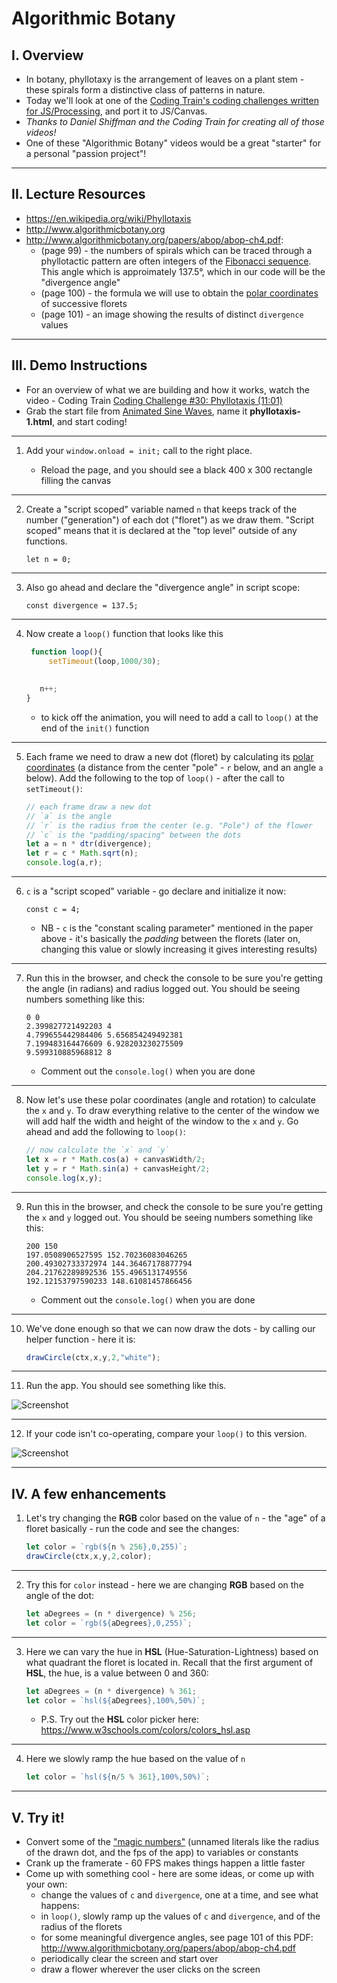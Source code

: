 # Algorithmic Botany


## I. Overview

 - In botany, phyllotaxy is the arrangement of leaves on a plant stem - these spirals form a distinctive class of patterns in nature.
 - Today we'll look at one of the [Coding Train's coding challenges written for JS/Processing](https://thecodingtrain.com/tracks/algorithmic-botany/30-phyllotaxis), and port it to JS/Canvas.
 - *Thanks to Daniel Shiffman and the Coding Train for creating all of those videos!*
 - One of these "Algorithmic Botany" videos would be a great "starter" for a personal "passion project"!

<hr>

## II. Lecture Resources
 - https://en.wikipedia.org/wiki/Phyllotaxis
 - http://www.algorithmicbotany.org
 - http://www.algorithmicbotany.org/papers/abop/abop-ch4.pdf:
   - (page 99) - the numbers of spirals which can be traced through a phyllotactic pattern are often integers of the [Fibonacci sequence](https://en.wikipedia.org/wiki/Fibonacci_number). This angle which is approimately 137.5&deg;, which in our code will be the "divergence angle"
   - (page 100) - the formula we will use to obtain the [polar coordinates](https://en.wikipedia.org/wiki/Polar_coordinate_system) of successive florets
   - (page 101) - an image showing the results of distinct `divergence` values
 
<hr>

## III. Demo Instructions

- For an overview of what we are building and how it works, watch the video - Coding Train [Coding Challenge #30: Phyllotaxis (11:01)](https://thecodingtrain.com/tracks/algorithmic-botany/30-phyllotaxis)
- Grab the start file from [Animated Sine Waves](./HW-sine-wave.md), name it **phyllotaxis-1.html**, and start coding!

<hr>

1. Add your `window.onload = init;` call to the right place.

    - Reload the page, and you should see a black 400 x 300 rectangle filling the canvas

<hr>

2. Create a "script scoped" variable named `n` that keeps track of the number ("generation") of each dot ("floret") as we draw them. "Script scoped" means that it is declared at the "top level" outside of any functions.

    `let n = 0;`

<hr>

3. Also go ahead and declare the "divergence angle" in script scope:

    `const divergence = 137.5;`

<hr>

4. Now create a `loop()` function that looks like this

    ```js
     function loop(){
 	     setTimeout(loop,1000/30);
  
  
       n++;
    }
    ```
    
   - to kick off the animation, you will need to add a call to `loop()` at the end of the `init()` function

<hr>

5. Each frame we need to draw a new dot (floret) by calculating its [polar coordinates](https://en.wikipedia.org/wiki/Polar_coordinate_system) (a distance from the center "pole" - `r` below, and an angle `a` below). Add the following to the top of `loop()` - after the call to `setTimeout()`:

    ```js
    // each frame draw a new dot
    // `a` is the angle
    // `r` is the radius from the center (e.g. "Pole") of the flower
    // `c` is the "padding/spacing" between the dots
    let a = n * dtr(divergence);
    let r = c * Math.sqrt(n);
    console.log(a,r);
    ```

<hr>

6. `c` is a "script scoped" variable - go declare and initialize it now:

    `const c = 4;`

   - NB - `c` is the "constant scaling parameter" mentioned in the paper above - it's basically the *padding* between the florets (later on, changing this value or slowly increasing it gives interesting results)

<hr>

7. Run this in the browser, and check the console to be sure you're getting the angle (in radians) and radius logged out. You should be seeing numbers something like this:

    ```
    0 0
    2.399827721492203 4
    4.799655442984406 5.656854249492381
    7.199483164476609 6.928203230275509
    9.599310885968812 8
    ```

    - Comment out the `console.log()` when you are done

<hr>

8. Now let's use these polar coordinates (angle and rotation) to calculate the `x` and `y`. To draw everything relative to the center of the window we will add half the width and height of the window to the `x` and `y`. Go ahead and add the following to `loop()`:

    ```js
    // now calculate the `x` and `y`
    let x = r * Math.cos(a) + canvasWidth/2;
    let y = r * Math.sin(a) + canvasHeight/2;
    console.log(x,y);
    ```

<hr>

9. Run this in the browser, and check the console to be sure you're getting the `x` and `y` logged out. You should be seeing numbers something like this:

    ```
    200 150
    197.0508906527595 152.70236083046265
    200.49302733372974 144.36467178877794
    204.21762289892536 155.4965131749556
    192.12153797590233 148.61081457866456
    ```

    - Comment out the `console.log()` when you are done

<hr>

10. We've done enough so that we can now draw the dots - by calling our helper function - here it is:

    ```js
    drawCircle(ctx,x,y,2,"white");
    ```

<hr>

11. Run the app. You should see something like this.

![Screenshot](_images/HW-algorithmic-botany-1.jpg)

<hr>

12. If your code isn't co-operating, compare your `loop()` to this version.

![Screenshot](_images/HW-algorithmic-botany-2.jpg)

<hr>

## IV. A few enhancements

1. Let's try changing the **RGB** color based on the value of `n` - the "age" of a floret basically - run the code and see the changes:

    ```js
    let color = `rgb(${n % 256},0,255)`;
    drawCircle(ctx,x,y,2,color);
    ```
    
<hr>

2. Try this for `color` instead - here we are changing **RGB** based on the angle of the dot:

    ```js
    let aDegrees = (n * divergence) % 256;
    let color = `rgb(${aDegrees},0,255)`;
    ```
<hr>

3. Here we can vary the hue in **HSL** (Hue-Saturation-Lightness) based on what quadrant the floret is located in. Recall that the first argument of **HSL**, the hue, is a value between 0 and 360:

    ```js
    let aDegrees = (n * divergence) % 361;
    let color = `hsl(${aDegrees},100%,50%)`;
    ```

    - P.S. Try out the **HSL** color picker here: https://www.w3schools.com/colors/colors_hsl.asp

<hr>

4. Here we slowly ramp the hue based on the value of `n`

    ```js
    let color = `hsl(${n/5 % 361},100%,50%)`;
    ```

<hr>

## V. Try it!

- Convert some of the ["magic numbers"](https://en.wikipedia.org/wiki/Magic_number_(programming)#Unnamed_numerical_constants) (unnamed literals like the radius of the drawn dot, and the fps of the app) to variables or constants
- Crank up the framerate - 60 FPS makes things happen a little faster
- Come up with something cool - here are some ideas, or come up with your own:
  - change the values of `c` and `divergence`, one at a time, and see what happens:
  - in `loop()`, slowly ramp up the values of  `c` and `divergence`, and of the radius of the florets
  - for some meaningful divergence angles, see page 101 of this PDF: http://www.algorithmicbotany.org/papers/abop/abop-ch4.pdf
  - periodically clear the screen and start over
  - draw a flower wherever the user clicks on the screen 
